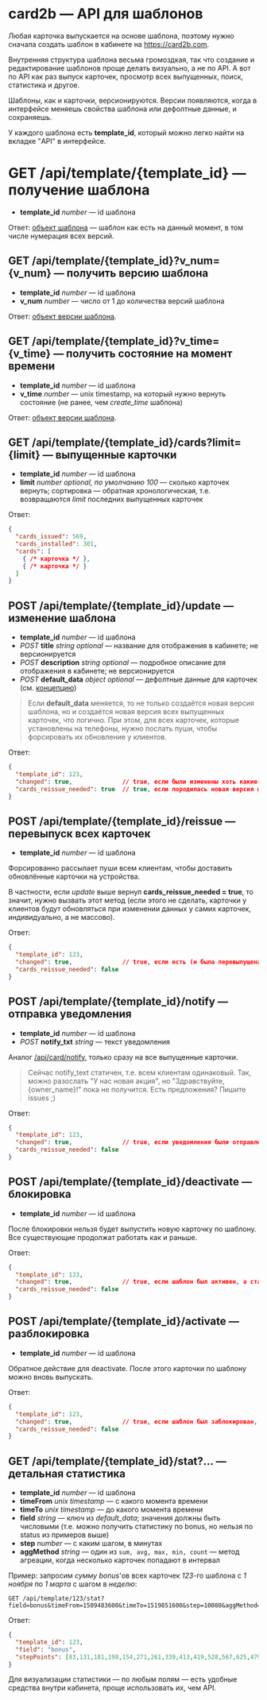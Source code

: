 # card2b — API для шаблонов

Любая карточка выпускается на основе шаблона, поэтому нужно сначала создать шаблон в кабинете на https://card2b.com. 

Внутренняя структура шаблона весьма громоздкая, так что создание и редактирование шаблонов проще делать визуально, а не по API. 
А вот по API как раз выпуск карточек, просмотр всех выпущенных, поиск, статистика и другое.

Шаблоны, как и карточки, версионируются. Версии появляются, когда в интерфейсе меняешь свойства шаблона или дефолтные данные, и сохраняешь. 

У каждого шаблона есть **template_id**, который можно легко найти на вкладке "API" в интерфейсе.



# GET /api/template/{template_id} — получение шаблона

- **template_id** *number* — id шаблона

Ответ: [объект шаблона](./working-with-api.md#template) — шаблон как есть на данный момент, в том числе нумерация всех версий.

## GET /api/template/{template_id}?v_num={v_num} — получить версию шаблона

- **template_id** *number* — id шаблона
- **v_num** *number* — число от 1 до количества версий шаблона

Ответ: [объект версии шаблона](./working-with-api.md#template-version).

## GET /api/template/{template_id}?v_time={v_time} — получить состояние на момент времени

- **template_id** *number* — id шаблона
- **v_time** *number* — unix timestamp, на который нужно вернуть состояние (не ранее, чем *create_time* шаблона)

Ответ: [объект версии шаблона](./working-with-api.md#template-version).



## GET /api/template/{template_id}/cards?limit={limit} — выпущенные карточки

- **template_id** *number* — id шаблона
- **limit** *number* *optional, по умолчанию 100* — сколько карточек вернуть; сортировка — обратная хронологическая, т.е. возвращаются *limit* последних выпущенных карточек

Ответ: 

```json
{
  "cards_issued": 569,
  "cards_installed": 301,
  "cards": [
    { /* карточка */ },         
    { /* карточка */ }
  ]
}
```


## POST /api/template/{template_id}/update — изменение шаблона

- **template_id** *number* — id шаблона
- *POST* **title** *string* *optional* — название для отображения в кабинете; не версионируется
- *POST* **description** *string* *optional* — подробное описание для отображения в кабинете; не версионируется
- *POST* **default_data** *object* *optional* — дефолтные данные для карточек (см. [концепцию](./basic-concepts.md#дефолтные-данные-и-переопределение))

> Если **default_data** меняется, то не только создаётся новая версия шаблона, но и создаётся новая версия всех выпущенных карточек, что логично. 
При этом, для всех карточек, которые установлены на телефоны, нужно послать пуши, чтобы форсировать их обновление у клиентов.

Ответ:

```json
{
  "template_id": 123,
  "changed": true,              // true, если были изменены хоть какие-то свойства (даже title)
  "cards_reissue_needed": true  // true, если породилась новая версия шаблона и карточек, и нужно форсировать
}
```



## POST /api/template/{template_id}/reissue — перевыпуск всех карточек

- **template_id** *number* — id шаблона

Форсированно рассылает пуши всем клиентам, чтобы доставить обновлённые карточки на устройства.

В частности, если *update* выше вернул **cards_reissue_needed = true**, то значит, нужно вызвать этот метод (если этого не сделать, карточки у клиентов будут обновляться при изменении данных у самих карточек, индивидуально, а не массово).

Ответ:

```json
{
  "template_id": 123,
  "changed": true,              // true, если есть (и была перевыпущена) хоть одна карточка 
  "cards_reissue_needed": false
}
```



## POST /api/template/{template_id}/notify — отправка уведомления

- **template_id** *number* — id шаблона
- *POST* **notify_txt** *string* — текст уведомления

Аналог [/api/card/notify](./cards.md#post-/api/card/{card_id}/notify-—-отправка-уведомления), только сразу на все выпущенные карточки.

> Сейчас notify_text статичен, т.е. всем клиентам одинаковый. Так, можно разослать "У нас новая акция", но "Здравствуйте, {owner_name}!" пока не получится.
Есть предложения? Пишите issues ;)

Ответ:

```json
{
  "template_id": 123,
  "changed": true,              // true, если уведомления были отправлены 
  "cards_reissue_needed": false
}
```

 
 
## POST /api/template/{template_id}/deactivate — блокировка

- **template_id** *number* — id шаблона

После блокировки нельзя будет выпустить новую карточку по шаблону. Все существующие продолжат работать как и раньше.

Ответ:

```json
{
  "template_id": 123,
  "changed": true,              // true, если шаблон был активен, а стал заблокирован 
  "cards_reissue_needed": false
}
```
  

## POST /api/template/{template_id}/activate — разблокировка

- **template_id** *number* — id шаблона

Обратное действие для deactivate. После этого карточки по шаблону можно вновь выпускать.

Ответ:

```json
{
  "template_id": 123,
  "changed": true,              // true, если шаблон был заблокирован, а стал активен 
  "cards_reissue_needed": false
}
```


## GET /api/template/{template_id}/stat?... — детальная статистика

- **template_id** *number* — id шаблона
- **timeFrom** *unix timestamp* — с какого момента времени
- **timeTo** *unix timestamp* — до какого момента времени
- **field** *string* — ключ из *default_data*; значения должны быть числовыми (т.е. можно получить статистику по bonus, но нельзя по status из примеров выше)
- **step** *number* — с каким шагом, в минутах
- **aggMethod** *string* — один из `sum, avg, max, min, count` — метод агреации, когда несколько карточек попадают в интервал 

Пример: запросим *сумму* *bonus*'ов всех карточек *123*-го шаблона с *1 ноября* по *1 марта* с шагом в *неделю*:

```
GET /api/template/123/stat?field=bonus&timeFrom=1509483600&timeTo=1519851600&step=10080&aggMethod=sum
```  

Ответ:

```json
{
  "template_id": 123,
  "field": "bonus",
  "stepPoints": [83,131,181,198,154,271,261,339,413,419,528,567,625,479,435,615,645,651]
}
```

Для визуализации статистики — по любым полям — есть удобные средства внутри кабинета, проще использовать их, чем API.
